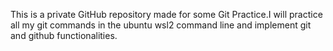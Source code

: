 This is a private GitHub repository made for some Git Practice.I will practice all my git commands in the ubuntu wsl2 command line and implement git and github functionalities. 
